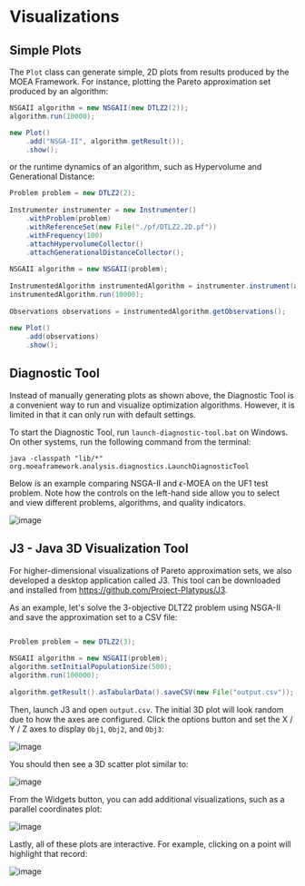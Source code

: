 # Visualizations

## Simple Plots

The `Plot` class can generate simple, 2D plots from results produced by the MOEA Framework.  For instance,
plotting the Pareto approximation set produced by an algorithm:

```java
NSGAII algorithm = new NSGAII(new DTLZ2(2));
algorithm.run(10000);

new Plot()
    .add("NSGA-II", algorithm.getResult());
    .show();
```

or the runtime dynamics of an algorithm, such as Hypervolume and Generational Distance:

```java
Problem problem = new DTLZ2(2);
		
Instrumenter instrumenter = new Instrumenter()
    .withProblem(problem)
    .withReferenceSet(new File("./pf/DTLZ2.2D.pf"))
    .withFrequency(100)
    .attachHypervolumeCollector()
    .attachGenerationalDistanceCollector();
		
NSGAII algorithm = new NSGAII(problem);
		
InstrumentedAlgorithm instrumentedAlgorithm = instrumenter.instrument(algorithm);
instrumentedAlgorithm.run(10000);
		
Observations observations = instrumentedAlgorithm.getObservations();
		
new Plot()
    .add(observations)
    .show();
```

## Diagnostic Tool

Instead of manually generating plots as shown above, the Diagnostic Tool is a convenient way to run and visualize optimization algorithms.
However, it is limited in that it can only run with default settings.

To start the Diagnostic Tool, run `launch-diagnostic-tool.bat` on Windows.  On other systems, run the following command from the terminal:

```
java -classpath "lib/*" org.moeaframework.analysis.diagnostics.LaunchDiagnosticTool
```

Below is an example comparing NSGA-II and $\epsilon$-MOEA on the UF1 test problem.  Note how the controls on the left-hand side allow you
to select and view different problems, algorithms, and quality indicators.

![image](https://user-images.githubusercontent.com/2496211/202853310-2e41b809-7997-4b30-865a-cd4fce2ed36f.png)

## J3 - Java 3D Visualization Tool

For higher-dimensional visualizations of Pareto approximation sets, we also developed a desktop application called J3.
This tool can be downloaded and installed from https://github.com/Project-Platypus/J3.

As an example, let's solve the 3-objective DLTZ2 problem using NSGA-II and save the approximation set to a CSV file:

```java

Problem problem = new DTLZ2(3);
		
NSGAII algorithm = new NSGAII(problem);
algorithm.setInitialPopulationSize(500);
algorithm.run(100000);
		
algorithm.getResult().asTabularData().saveCSV(new File("output.csv"));
```

Then, launch J3 and open `output.csv`.  The initial 3D plot will look random due to how the axes are configured.
Click the options button and set the X / Y / Z axes to display `Obj1`, `Obj2`, and `Obj3`:

![image](https://github.com/MOEAFramework/MOEAFramework/assets/2496211/b0872934-c7b7-4ca3-9925-e168e6d86383)

You should then see a 3D scatter plot similar to:

![image](https://github.com/MOEAFramework/MOEAFramework/assets/2496211/4cd9fb04-1ea6-4cc1-88b7-c71f7a0549e5)

From the Widgets button, you can add additional visualizations, such as a parallel coordinates plot:

![image](https://github.com/MOEAFramework/MOEAFramework/assets/2496211/4671727f-d966-4749-9e41-735d579ebf20)

Lastly, all of these plots are interactive.  For example, clicking on a point will highlight that record:

![image](https://github.com/MOEAFramework/MOEAFramework/assets/2496211/a93b8612-bbcb-41c8-ba98-f5df9e1ef845)
